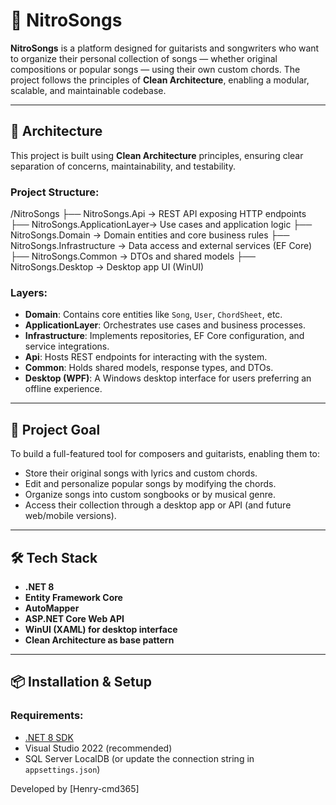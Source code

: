 ﻿# 🎸 NitroSongs

**NitroSongs** is a platform designed for guitarists and songwriters who want to organize their personal collection of songs 
— whether original compositions or popular songs — using their own custom chords. The project follows the principles of **Clean Architecture**, 
enabling a modular, scalable, and maintainable codebase.

---

## 📐 Architecture

This project is built using **Clean Architecture** principles, ensuring clear separation of concerns, maintainability, and testability.

### Project Structure:
/NitroSongs
├── NitroSongs.Api → REST API exposing HTTP endpoints
├── NitroSongs.ApplicationLayer→ Use cases and application logic
├── NitroSongs.Domain → Domain entities and core business rules
├── NitroSongs.Infrastructure → Data access and external services (EF Core)
├── NitroSongs.Common → DTOs and shared models
├── NitroSongs.Desktop → Desktop app UI (WinUI)


### Layers:

- **Domain**: Contains core entities like `Song`, `User`, `ChordSheet`, etc.
- **ApplicationLayer**: Orchestrates use cases and business processes.
- **Infrastructure**: Implements repositories, EF Core configuration, and service integrations.
- **Api**: Hosts REST endpoints for interacting with the system.
- **Common**: Holds shared models, response types, and DTOs.
- **Desktop (WPF)**: A Windows desktop interface for users preferring an offline experience.

---

## 🚀 Project Goal

To build a full-featured tool for composers and guitarists, enabling them to:

- Store their original songs with lyrics and custom chords.
- Edit and personalize popular songs by modifying the chords.
- Organize songs into custom songbooks or by musical genre.
- Access their collection through a desktop app or API (and future web/mobile versions).

---

## 🛠️ Tech Stack

- **.NET 8**
- **Entity Framework Core**
- **AutoMapper**
- **ASP.NET Core Web API**
- **WinUI (XAML) for desktop interface**
- **Clean Architecture as base pattern**

---

## 📦 Installation & Setup

### Requirements:

- [.NET 8 SDK](https://dotnet.microsoft.com/en-us/download)
- Visual Studio 2022 (recommended)
- SQL Server LocalDB (or update the connection string in `appsettings.json`)

Developed by [Henry-cmd365]